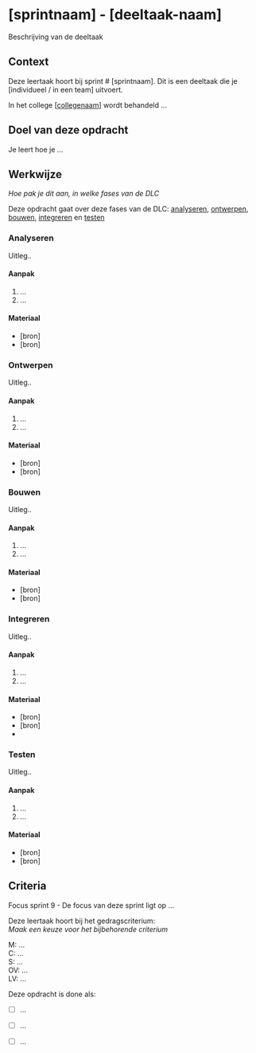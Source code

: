 
# [sprintnaam] - [deeltaak-naam]

Beschrijving van de deeltaak

## Context

Deze leertaak hoort bij sprint # [sprintnaam]. Dit is een deeltaak die je [individueel / in een team] uitvoert.

In het college [[collegenaam](link)] wordt behandeld ... 


## Doel van deze opdracht

Je leert hoe je ... 


## Werkwijze
*Hoe pak je dit aan, in welke fases van de DLC*

Deze opdracht gaat over deze fases van de DLC: [analyseren](#analyseren), [ontwerpen](#ontwerpen), [bouwen](#bouwen), [integreren](#integreren) en [testen](#testen)

### Analyseren
Uitleg..

#### Aanpak

1. ...
2. ...

#### Materiaal 

- [bron]
- [bron]

### Ontwerpen
Uitleg..

#### Aanpak

1. ...
2. ...

#### Materiaal 

- [bron]
- [bron]


### Bouwen
Uitleg..

#### Aanpak

1. ...
2. ...

#### Materiaal 

- [bron]
- [bron]

### Integreren
Uitleg..

#### Aanpak

1. ...
2. ...

#### Materiaal 

- [bron]
- [bron]
- 
### Testen
Uitleg..

#### Aanpak

1. ...
2. ...

#### Materiaal 

- [bron]
- [bron]

## Criteria

Focus sprint 9 - De focus van deze sprint ligt op ...

Deze leertaak hoort bij het gedragscriterium:  
*Maak een keuze voor het bijbehorende criterium*

M: ...  
C: ...  
S: ...  
OV: ...  
LV: ...  

Deze opdracht is done als:

- [ ] ...
- [ ] ...
- [ ] ...

